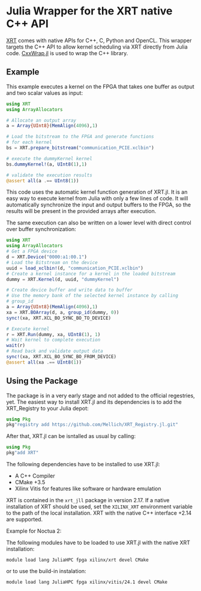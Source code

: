 # Julia Wrapper for the XRT native C++ API

[XRT](https://www.xilinx.com/products/design-tools/vitis/xrt.html#overview) comes with native APIs for C++, C, Python and OpenCL. This wrapper targets the
C++ API to allow kernel scheduling via XRT directly from Julia code.
[CxxWrap.jl](https://github.com/JuliaInterop/CxxWrap.jl) is used to wrap the C++ library.

## Example

This example executes a kernel on the FPGA that takes one buffer as output and
two scalar values as input:

```Julia
using XRT
using ArrayAllocators

# Allocate an output array
a = Array{UInt8}(MemAlign(4096),1)

# Load the bitstream to the FPGA and generate functions 
# for each kernel
bs = XRT.prepare_bitstream("communication_PCIE.xclbin")

# execute the dummyKernel kernel
bs.dummyKernel!(a, UInt8(1),1)

# validate the execution results
@assert all(a .== UInt8(1))
```

This code uses the automatic kernel function generation of XRT.jl. It is an easy way to execute kernel from Julia with only a few lines of code.
It will automatically synchronize the input and output buffers to the FPGA, so the results will be present in the provided arrays after execution.

The same execution can also be written on a lower level with direct control over buffer synchronization:

```Julia
using XRT
using ArrayAllocators
# Get a FPGA device
d = XRT.Device("0000:a1:00.1")
# Load the Bitstream on the device
uuid = load_xclbin!(d, "communication_PCIE.xclbin")
# Create a kernel instance for a kernel in the loaded bitstream
dummy = XRT.Kernel(d, uuid, "dummyKernel")

# Create device buffer and write data to buffer
# Use the memory bank of the selected kernel instance by calling
# group_id
a = Array{UInt8}(MemAlign(4096),1)
xa = XRT.BOArray(d, a, group_id(dummy, 0))
sync!(xa, XRT.XCL_BO_SYNC_BO_TO_DEVICE)

# Execute kernel
r = XRT.Run(dummy, xa, UInt8(1), 1)
# Wait kernel to complete execution
wait(r)
# Read back and validate output data
sync!(xa, XRT.XCL_BO_SYNC_BO_FROM_DEVICE)
@assert all(xa .== UInt8(1))
```

## Using the Package

The package is in a very early stage and not added to the official regestries,
yet.
The easiest way to install XRT.jl and its dependencies is to add the XRT_Registry to your Julia depot:

```Julia
using Pkg
pkg"registry add https://github.com/Mellich/XRT_Registry.jl.git"
```

After that, XRT.jl can be isntalled as usual by calling:

```Julia
using Pkg
pkg"add XRT"
```
The following dependencies have to be installed to use XRT.jl:

- A C++ Compiler
- CMake +3.5
- Xilinx Vitis for features like software or hardware emulation

XRT is contained in the `xrt_jll` package in version 2.17.
If a native installation of XRT should be used, set the `XILINX_XRT` environment variable to the path of the local installation.
XRT with the native C++ interface +2.14 are supported.

Example for Noctua 2:

The following modules have to be loaded to use XRT.jl with the native XRT installation:

    module load lang JuliaHPC fpga xilinx/xrt devel CMake

or to use the build-in instalation:

    module load lang JuliaHPC fpga xilinx/vitis/24.1 devel CMake


